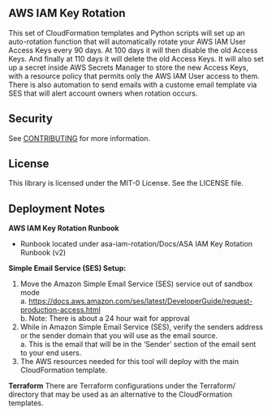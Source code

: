 ## AWS IAM Key Rotation
This set of CloudFormation templates and Python scripts will set up an auto-rotation function that will automatically rotate your AWS IAM User Access Keys every 90 days. At 100 days it will then disable the old Access Keys. And finally at 110 days it will delete the old Access Keys. It will also set up a secret inside AWS Secrets Manager to store the new Access Keys, with a resource policy that permits only the AWS IAM User access to them. There is also automation to send emails with a custome email template via SES that will alert account owners when rotation occurs. 

## Security
See [CONTRIBUTING](CONTRIBUTING.md#security-issue-notifications) for more information.

## License
This library is licensed under the MIT-0 License. See the LICENSE file.

## Deployment Notes
**AWS IAM Key Rotation Runbook**
- Runbook located under asa-iam-rotation/Docs/ASA IAM Key Rotation Runbook (v2) 

**Simple Email Service (SES) Setup:**
1. Move the Amazon Simple Email Service (SES) service out of sandbox mode<br/>
a.	https://docs.aws.amazon.com/ses/latest/DeveloperGuide/request-production-access.html<br/>
b.	Note: There is about a 24 hour wait for approval
2. While in Amazon Simple Email Service (SES), verify the senders address or the sender domain that you will use as the email source.<br/>
a.	This is the email that will be in the ‘Sender’ section of the email sent to your end users.
3. The AWS resources needed for this tool will deploy with the main CloudFormation template.

**Terraform**
There are Terraform configurations under the Terraform/ directory that may be used as an alternative to the CloudFormation templates.
